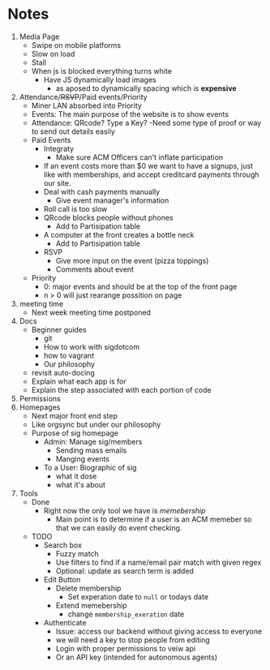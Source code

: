 # Notes
1. Media Page
    - Swipe on mobile platforms
    - Slow on load
    - Stall
    - When js is blocked everything turns white
        - Have JS dynamically load images
            - as aposed to dynamically spacing which is **expensive**
2. Attendance/~~RSVP~~/Paid events/Priority
    - Miner LAN absorbed into Priority
    - Events: The main purpose of the website is to show events
    - Attendance: QRcode? Type a Key?
        -Need some type of proof or way to send out details easily
    - Paid Events
        - Integraty
            - Make sure ACM Officers can't inflate participation
        - If an event costs more than $0 we want to have a signups, just like
        with memberships, and accept creditcard payments through our site.
        - Deal with cash payments manually
            - Give event manager's information
        - Roll call is too slow
        - QRcode blocks people without phones
            - Add to Partisipation table
        - A computer at the front creates a bottle neck
            - Add to Partisipation table
        - RSVP
            - Give more input on the event (pizza toppings)
            - Comments about event
    - Priority
        - 0: major events and should be at the top of the front page
        - n > 0 will just rearange possition on page
3. meeting time
    - Next week meeting time postponed
4. Docs
    - Beginner guides
        - git
        - How to work with sigdotcom
        - how to vagrant
        - Our philosophy
    - revisit auto-docing
    - Explain what each app is for
    - Explain the step associated with each portion of code
5. Permissions
6. Homepages
    - Next major front end step
    - Like orgsync but under our philosophy
    - Purpose of sig homepage
        - Admin: Manage sig/members
            - Sending mass emails
            - Manging events
        - To a User: Biographic of sig
            - what it dose
            - what it's about
8. Tools
    - Done
        - Right now the only tool we have is _memebership_
            - Main point is to determine if a user is an ACM memeber so that we can
            easily do event checking.
    - TODO
        - Search box
            - Fuzzy match
            - Use filters to find if a name/email pair match with given regex
            - Optional: update as search term is added
        - Edit Button
            - Delete membership
                - Set experation date to `null` or todays date
            - Extend memebership
                - change `membership_exeration` date
        - Authenticate
            - Issue: access our backend without giving access to everyone
            - we will need a key to stop people from editing
            - Login with proper permissions to veiw api
            - Or an API key (intended for autonomous agents)
